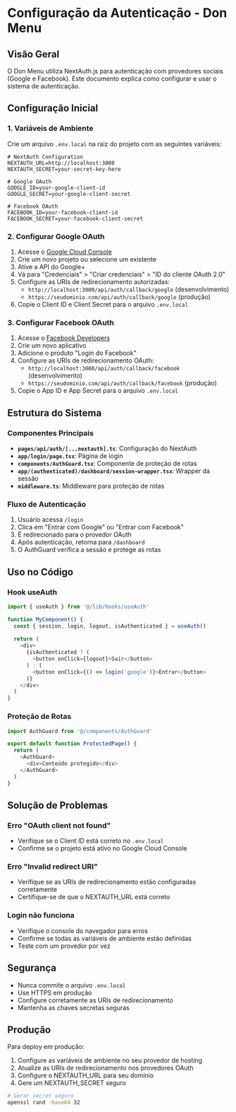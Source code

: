 # Configuração da Autenticação - Don Menu

## Visão Geral

O Don Menu utiliza NextAuth.js para autenticação com provedores sociais (Google e Facebook). Este documento explica como configurar e usar o sistema de autenticação.

## Configuração Inicial

### 1. Variáveis de Ambiente

Crie um arquivo `.env.local` na raiz do projeto com as seguintes variáveis:

```env
# NextAuth Configuration
NEXTAUTH_URL=http://localhost:3000
NEXTAUTH_SECRET=your-secret-key-here

# Google OAuth
GOOGLE_ID=your-google-client-id
GOOGLE_SECRET=your-google-client-secret

# Facebook OAuth
FACEBOOK_ID=your-facebook-client-id
FACEBOOK_SECRET=your-facebook-client-secret
```

### 2. Configurar Google OAuth

1. Acesse o [Google Cloud Console](https://console.cloud.google.com/)
2. Crie um novo projeto ou selecione um existente
3. Ative a API do Google+ 
4. Vá para "Credenciais" > "Criar credenciais" > "ID do cliente OAuth 2.0"
5. Configure as URIs de redirecionamento autorizadas:
   - `http://localhost:3000/api/auth/callback/google` (desenvolvimento)
   - `https://seudominio.com/api/auth/callback/google` (produção)
6. Copie o Client ID e Client Secret para o arquivo `.env.local`

### 3. Configurar Facebook OAuth

1. Acesse o [Facebook Developers](https://developers.facebook.com/)
2. Crie um novo aplicativo
3. Adicione o produto "Login do Facebook"
4. Configure as URIs de redirecionamento OAuth:
   - `http://localhost:3000/api/auth/callback/facebook` (desenvolvimento)
   - `https://seudominio.com/api/auth/callback/facebook` (produção)
5. Copie o App ID e App Secret para o arquivo `.env.local`

## Estrutura do Sistema

### Componentes Principais

- **`pages/api/auth/[...nextauth].ts`**: Configuração do NextAuth
- **`app/login/page.tsx`**: Página de login
- **`components/AuthGuard.tsx`**: Componente de proteção de rotas
- **`app/(authenticated)/dashboard/session-wrapper.tsx`**: Wrapper da sessão
- **`middleware.ts`**: Middleware para proteção de rotas

### Fluxo de Autenticação

1. Usuário acessa `/login`
2. Clica em "Entrar com Google" ou "Entrar com Facebook"
3. É redirecionado para o provedor OAuth
4. Após autenticação, retorna para `/dashboard`
5. O AuthGuard verifica a sessão e protege as rotas

## Uso no Código

### Hook useAuth

```typescript
import { useAuth } from '@/lib/hooks/useAuth'

function MyComponent() {
  const { session, login, logout, isAuthenticated } = useAuth()
  
  return (
    <div>
      {isAuthenticated ? (
        <button onClick={logout}>Sair</button>
      ) : (
        <button onClick={() => login('google')}>Entrar</button>
      )}
    </div>
  )
}
```

### Proteção de Rotas

```typescript
import AuthGuard from '@/components/AuthGuard'

export default function ProtectedPage() {
  return (
    <AuthGuard>
      <div>Conteúdo protegido</div>
    </AuthGuard>
  )
}
```

## Solução de Problemas

### Erro "OAuth client not found"

- Verifique se o Client ID está correto no `.env.local`
- Confirme se o projeto está ativo no Google Cloud Console

### Erro "Invalid redirect URI"

- Verifique se as URIs de redirecionamento estão configuradas corretamente
- Certifique-se de que o NEXTAUTH_URL está correto

### Login não funciona

- Verifique o console do navegador para erros
- Confirme se todas as variáveis de ambiente estão definidas
- Teste com um provedor por vez

## Segurança

- Nunca commite o arquivo `.env.local`
- Use HTTPS em produção
- Configure corretamente as URIs de redirecionamento
- Mantenha as chaves secretas seguras

## Produção

Para deploy em produção:

1. Configure as variáveis de ambiente no seu provedor de hosting
2. Atualize as URIs de redirecionamento nos provedores OAuth
3. Configure o NEXTAUTH_URL para seu domínio
4. Gere um NEXTAUTH_SECRET seguro

```bash
# Gerar secret seguro
openssl rand -base64 32
``` 